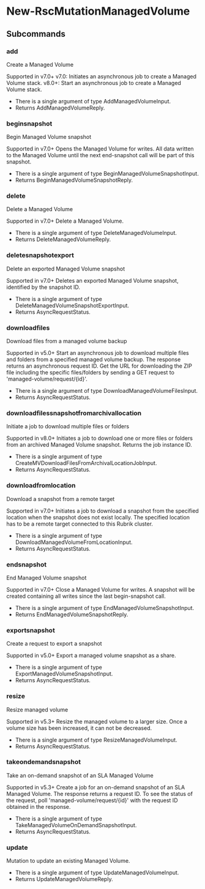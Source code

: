 # New-RscMutationManagedVolume
## Subcommands
### add
Create a Managed Volume

Supported in v7.0+
v7.0: Initiates an asynchronous job to create a Managed Volume stack.
v8.0+: Start an asynchronous job to create a Managed Volume stack.

- There is a single argument of type AddManagedVolumeInput.
- Returns AddManagedVolumeReply.
### beginsnapshot
Begin Managed Volume snapshot

Supported in v7.0+
Opens the Managed Volume for writes. All data written to the Managed Volume until the next end-snapshot call will be part of this snapshot.

- There is a single argument of type BeginManagedVolumeSnapshotInput.
- Returns BeginManagedVolumeSnapshotReply.
### delete
Delete a Managed Volume

Supported in v7.0+
Delete a Managed Volume.

- There is a single argument of type DeleteManagedVolumeInput.
- Returns DeleteManagedVolumeReply.
### deletesnapshotexport
Delete an exported Managed Volume snapshot

Supported in v7.0+
Deletes an exported Managed Volume snapshot, identified by the snapshot ID.

- There is a single argument of type DeleteManagedVolumeSnapshotExportInput.
- Returns AsyncRequestStatus.
### downloadfiles
Download files from a managed volume backup

Supported in v5.0+
Start an asynchronous job to download multiple files and folders from a specified managed volume backup. The response returns an asynchronous request ID. Get the URL for downloading the ZIP file including the specific files/folders by sending a GET request to 'managed-volume/request/{id}'.

- There is a single argument of type DownloadManagedVolumeFilesInput.
- Returns AsyncRequestStatus.
### downloadfilessnapshotfromarchivallocation
Initiate a job to download multiple files or folders

Supported in v8.0+
Initiates a job to download one or more files or folders from an archived Managed Volume snapshot. Returns the job instance ID.

- There is a single argument of type CreateMVDownloadFilesFromArchivalLocationJobInput.
- Returns AsyncRequestStatus.
### downloadfromlocation
Download a snapshot from a remote target

Supported in v7.0+
Initiates a job to download a snapshot from the specified
location when the snapshot does not exist locally.
The specified location has to be a remote target connected to this Rubrik cluster.

- There is a single argument of type DownloadManagedVolumeFromLocationInput.
- Returns AsyncRequestStatus.
### endsnapshot
End Managed Volume snapshot

Supported in v7.0+
Close a Managed Volume for writes. A snapshot will be created containing all writes since the last begin-snapshot call.

- There is a single argument of type EndManagedVolumeSnapshotInput.
- Returns EndManagedVolumeSnapshotReply.
### exportsnapshot
Create a request to export a snapshot

Supported in v5.0+
Export a managed volume snapshot as a share.

- There is a single argument of type ExportManagedVolumeSnapshotInput.
- Returns AsyncRequestStatus.
### resize
Resize managed volume

Supported in v5.3+
Resize the managed volume to a larger size. Once a volume size has been increased, it can not be decreased.

- There is a single argument of type ResizeManagedVolumeInput.
- Returns AsyncRequestStatus.
### takeondemandsnapshot
Take an on-demand snapshot of an SLA Managed Volume

Supported in v5.3+
Create a job for an on-demand snapshot of an SLA Managed Volume. The response returns a request ID. To see the status of the request, poll 'managed-volume/request/{id}' with the request ID obtained in the response.

- There is a single argument of type TakeManagedVolumeOnDemandSnapshotInput.
- Returns AsyncRequestStatus.
### update
Mutation to update an existing Managed Volume.

- There is a single argument of type UpdateManagedVolumeInput.
- Returns UpdateManagedVolumeReply.
